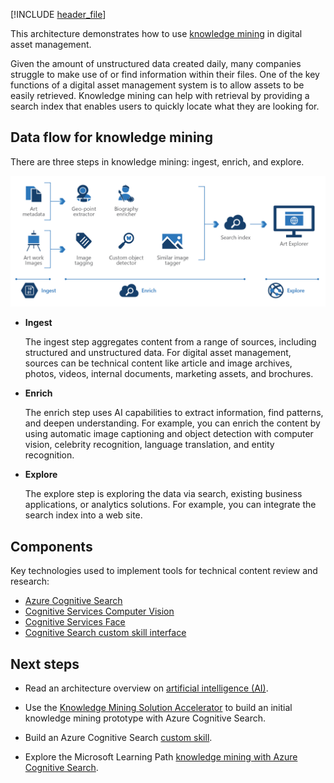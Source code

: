 
<!-- cSpell:ignore pracjain -->

[!INCLUDE [header_file](../../../includes/sol-idea-header.md)]

This architecture demonstrates how to use [knowledge mining](https://azure.microsoft.com/solutions/knowledge-mining/) in digital asset management.

Given the amount of unstructured data created daily, many companies struggle to make use of or find information within their files. One of the key functions of a digital asset management system is to allow assets to be easily retrieved. Knowledge mining can help with retrieval by providing a search index that enables users to quickly locate what they are looking for.

## Data flow for knowledge mining

There are three steps in knowledge mining: ingest, enrich, and explore.

![Architecture diagram: knowledge mining used in digital asset management to make assets discoverable.](../media/knowledge-mining-digital-asset-management.png)

- **Ingest**

  The ingest step aggregates content from a range of sources, including structured and unstructured data. For digital asset management, sources can be technical content like article and image archives, photos, videos, internal documents, marketing assets, and brochures.

- **Enrich**

  The enrich step uses AI capabilities to extract information, find patterns, and deepen understanding. For example, you can enrich the content by using automatic image captioning and object detection with computer vision, celebrity recognition, language translation, and entity recognition.

- **Explore**

  The explore step is exploring the data via search, existing business applications, or analytics solutions. For example, you can integrate the search index into a web site.

## Components

Key technologies used to implement tools for technical content review and research:

- [Azure Cognitive Search](/azure/search/)
- [Cognitive Services Computer Vision](https://azure.microsoft.com/services/cognitive-services/computer-vision/)
- [Cognitive Services Face](https://azure.microsoft.com/services/cognitive-services/face/)
- [Cognitive Search custom skill interface](/azure/search/cognitive-search-custom-skill-interface)

## Next steps

- Read an architecture overview on [artificial intelligence (AI)](../../data-guide/big-data/ai-overview.md).

- Use the [Knowledge Mining Solution Accelerator](/samples/azure-samples/azure-search-knowledge-mining/azure-search-knowledge-mining/) to build an initial knowledge mining prototype with Azure Cognitive Search.

- Build an Azure Cognitive Search [custom skill](/azure/search/cognitive-search-custom-skill-interface).

- Explore the Microsoft Learning Path [knowledge mining with Azure Cognitive Search](/learn/paths/implement-knowledge-mining-azure-cognitive-search/).
